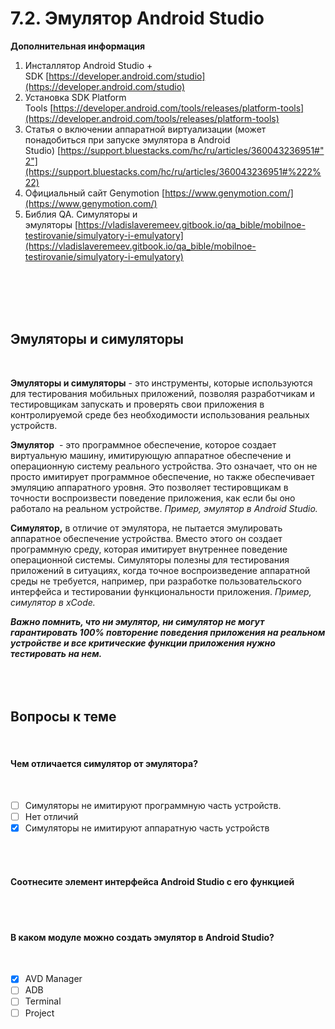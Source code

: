 # 7.2. Эмулятор Android Studio

**Дополнительная информация**

1. Инсталлятор Android Studio + SDK [https://developer.android.com/studio](https://developer.android.com/studio)
2. Установка SDK Platform Tools [https://developer.android.com/tools/releases/platform-tools](https://developer.android.com/tools/releases/platform-tools)
3. Статья о включении аппаратной виртуализации (может понадобиться при запуске эмулятора в Android Studio) [https://support.bluestacks.com/hc/ru/articles/360043236951#"2"](https://support.bluestacks.com/hc/ru/articles/360043236951#%222%22)
4. Официальный сайт Genymotion [https://www.genymotion.com/](https://www.genymotion.com/)
5. Библия QA. Симуляторы и эмуляторы [https://vladislaveremeev.gitbook.io/qa_bible/mobilnoe-testirovanie/simulyatory-i-emulyatory](https://vladislaveremeev.gitbook.io/qa_bible/mobilnoe-testirovanie/simulyatory-i-emulyatory)
<br>
<br>
<br>
<br>

## **Эмуляторы и симуляторы**
<br>

**Эмуляторы и симуляторы** - это инструменты, которые используются для тестирования мобильных приложений, позволяя разработчикам и тестировщикам запускать и проверять свои приложения в контролируемой среде без необходимости использования реальных устройств.

**Эмулятор**  - это программное обеспечение, которое создает виртуальную машину, имитирующую аппаратное обеспечение и операционную систему реального устройства. Это означает, что он не просто имитирует программное обеспечение, но также обеспечивает эмуляцию аппаратного уровня. Это позволяет тестировщикам в точности воспроизвести поведение приложения, как если бы оно работало на реальном устройстве. _Пример, эмулятор в Android Studio._

**Симулятор,** в отличие от эмулятора, не пытается эмулировать аппаратное обеспечение устройства. Вместо этого он создает программную среду, которая имитирует внутреннее поведение операционной системы. Симуляторы полезны для тестирования приложений в ситуациях, когда точное воспроизведение аппаратной среды не требуется, например, при разработке пользовательского интерфейса и тестировании функциональности приложения. _Пример, симулятор в xCode._

**_Важно помнить, что ни эмулятор, ни симулятор не могут гарантировать 100% повторение поведения приложения на реальном устройстве и все критические функции приложения нужно тестировать на нем._**
<br>
<br>
<br>
<br>

<a id='task1'></a>
## Вопросы к теме
<br>

#### Чем отличается симулятор от эмулятора?
<br>

 -  [ ] Симуляторы не имитируют программную часть устройств.
 -  [ ] Нет отличий
 -  [x] Симуляторы не имитируют аппаратную часть устройств
<br>
<br>

#### Соотнесите элемент интерфейса Android Studio с его функцией
<br>

<image src="/img/7.2. pic1.png" alt="">
<br>
<br>

#### В каком модуле можно создать эмулятор в Android Studio?
<br>

 -  [x] AVD Manager
 -  [ ] ADB
 -  [ ] Terminal
 -  [ ] Project
<br>
